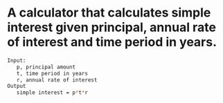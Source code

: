 # A calculator that calculates simple interest given principal, annual rate of interest and time period in years.
```bash
Input:
   p, principal amount
   t, time period in years
   r, annual rate of interest
Output
   simple interest = p*t*r
```
